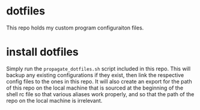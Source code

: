# dotfiles
This repo holds my custom program configuraiton files.

# install dotfiles
Simply run the `propagate_dotfiles.sh` script included in this repo. This will backup any existing configurations if they exist, then link the respective config files to the ones in this repo.
It will also create an export for the path of this repo on the local machine that is sourced at the beginning of the shell rc file so that various aliases work properly, and so that the path of the repo on the local machine is irrelevant.
